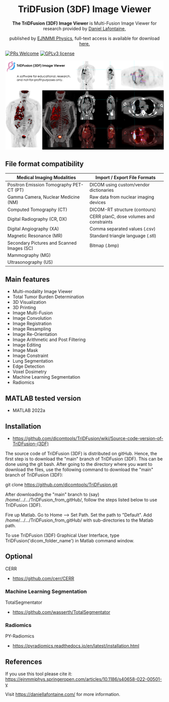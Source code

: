 
<div align="center">
  <h1>TriDFusion (3DF) Image Viewer</h1>
  <p><strong>The TriDFusion (3DF) Image Viewer</strong> is Multi-Fusion Image Viewer for research provided by <a href="https://daniellafontaine.com/">Daniel Lafontaine,</a></p><p>published by <a href="https://ejnmmiphys.springeropen.com/articles/10.1186/s40658-022-00501-y">EJNMMI Physics</a>, full-text access is available for download<a href="https://rdcu.be/cXP9i/"> here.</a></p> 
</div>
  
  
[![PRs Welcome](https://img.shields.io/badge/PRs-welcome-brightgreen.svg?style=flat-square)](https://github.com/dicomtools/TriDFusion)
[![GPLv3 license](https://img.shields.io/badge/License-GPLv3-blue.svg)](https://github.com/dicomtools/TriDFusion/blob/main/LICENSE)

![TriDFusion](images/TriDFusionMontage.png)

## File format compatibility

| Medical Imaging Modalities                 | Import / Export File Formats               |
| ------------------------------------------ | ------------------------------------------ |
| Positron Emission Tomography PET-CT (PT)   | DICOM using custom/vendor dictionaries     |
| Gamma Camera, Nuclear Medicine (NM)        | Raw data from nuclear imaging devices      |
| Computed Tomography (CT)                   | DICOM-RT structure (contours)              |
| Digital Radiography (CR, DX)               | CERR planC, dose volumes and constraints   |
| Digital Angiography (XA)                   | Comma separated values (.csv)              |
| Magnetic Resonance (MR)                    | Standard triangle language (.stl)          |
| Secondary Pictures and Scanned Images (SC) | Bitmap (.bmp)                              |
| Mammography (MG)                           |                                            |
| Ultrasonography (US)                       |                                            |

## Main features
- Multi-modality Image Viewer
- Total Tumor Burden Determination
- 3D Visualization
- 3D Printing
- Image Multi-Fusion
- Image Convolution
- Image Registration
- Image Resampling
- Image Re-Orientation
- Image Arithmetic and Post Filtering
- Image Editing
- Image Mask
- Image Constraint
- Lung Segmentation
- Edge Detection
- Voxel Dosimetry
- Machine Learning Segmentation
- Radiomics

## MATLAB tested version

* MATLAB 2022a

## Installation

* https://github.com/dicomtools/TriDFusion/wiki/Source-code-version-of-TriDFusion-(3DF)

The source code of TriDFusion (3DF) is distributed on gitHub. Hence, the first step is to download the "main" branch of TriDFusion (3DF). This can be done using the git bash. After going to the directory where you want to download the files, use the following command to download the "main" branch of TriDFusion (3DF): 

git clone https://github.com/dicomtools/TriDFusion.git

After downloading the "main" branch to (say) /home/.../.../TriDFusion_from_gitHub/, follow the steps listed below to use TriDFusion (3DF).

Fire up Matlab. Go to Home --> Set Path. Set the path to "Default". Add /home/.../.../TriDFusion_from_gitHub/ with sub-directories to the Matlab path.

To use TriDFusion (3DF) Graphical User Interface, type TriDFusion('dicom_folder_name') in Matlab command window.

## Optional

CERR 
* https://github.com/cerr/CERR

### Machine Learning Segmentation
TotalSegmentator
* https://github.com/wasserth/TotalSegmentator

### Radiomics
PY-Radiomics 
* https://pyradiomics.readthedocs.io/en/latest/installation.html

## References 

If you use this tool please cite it:
https://ejnmmiphys.springeropen.com/articles/10.1186/s40658-022-00501-y

Visit https://daniellafontaine.com/ for more information.